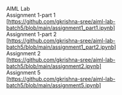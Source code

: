 AIML Lab<br/>
Assignment 1-part 1 <br/>
[https://github.com/gkrishna-sree/aiml-lab-batch5/blob/main/assignment1_part1.ipynb] <br/>
Assignment 1-part 2 <br/>
[https://github.com/gkrishna-sree/aiml-lab-batch5/blob/main/assignment1_part2.ipynb] <br/>
Assignment 2 <br/>
[https://github.com/gkrishna-sree/aiml-lab-batch5/blob/main/assignment2.ipynb]<br/>
Assignment 5 <br>
[https://github.com/gkrishna-sree/aiml-lab-batch5/blob/main/assignment5.ipynb]
